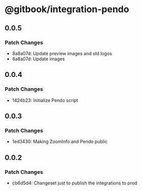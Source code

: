 # @gitbook/integration-pendo

## 0.0.5

### Patch Changes

- 8a8a07d: Update preview images and old logos
- 8a8a07d: Update images

## 0.0.4

### Patch Changes

- 1424b23: Initialize Pendo script

## 0.0.3

### Patch Changes

- 1ed3430: Making ZoomInfo and Pendo public

## 0.0.2

### Patch Changes

- cb6d5d4: Changeset just to publish the integrations to prod
